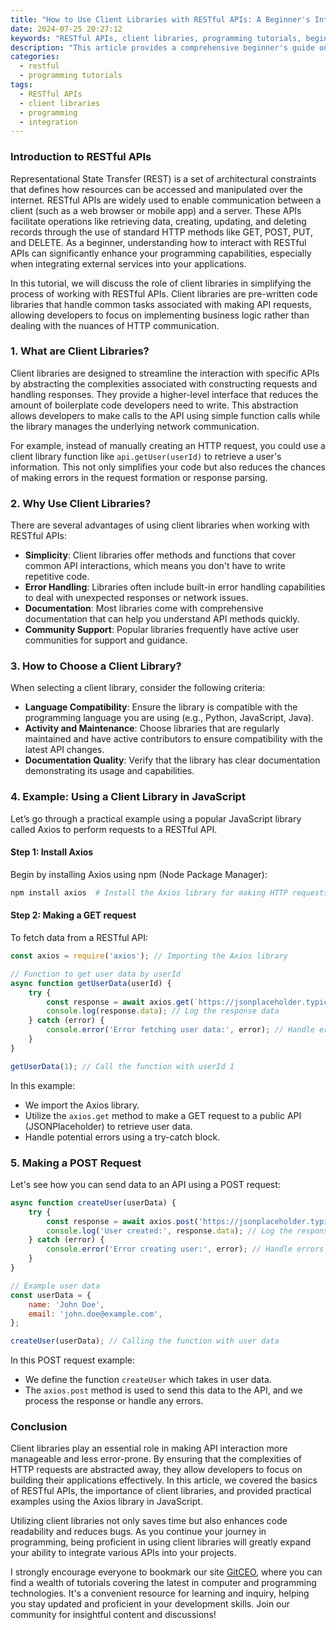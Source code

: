 ```yaml
---
title: "How to Use Client Libraries with RESTful APIs: A Beginner's Introduction"
date: 2024-07-25 20:27:12
keywords: "RESTful APIs, client libraries, programming tutorials, beginner's guide, API integration"
description: "This article provides a comprehensive beginner's guide on how to effectively use client libraries with RESTful APIs. Readers will learn the basics of RESTful APIs, the importance of client libraries, and practical examples to ensure smooth integration into their projects. This tutorial will help you understand how client libraries can simplify your development process, manage API requests, and handle responses more efficiently. By the end of this guide, you will have a clear understanding of using client libraries to interact with various RESTful APIs, enhancing your programming skills and expanding your toolkit."
categories:
  - restful
  - programming tutorials
tags:
  - RESTful APIs
  - client libraries
  - programming
  - integration
---
```


### Introduction to RESTful APIs

Representational State Transfer (REST) is a set of architectural constraints that defines how resources can be accessed and manipulated over the internet. RESTful APIs are widely used to enable communication between a client (such as a web browser or mobile app) and a server. These APIs facilitate operations like retrieving data, creating, updating, and deleting records through the use of standard HTTP methods like GET, POST, PUT, and DELETE. As a beginner, understanding how to interact with RESTful APIs can significantly enhance your programming capabilities, especially when integrating external services into your applications.

In this tutorial, we will discuss the role of client libraries in simplifying the process of working with RESTful APIs. Client libraries are pre-written code libraries that handle common tasks associated with making API requests, allowing developers to focus on implementing business logic rather than dealing with the nuances of HTTP communication. 

<!-- more -->

### 1. What are Client Libraries?

Client libraries are designed to streamline the interaction with specific APIs by abstracting the complexities associated with constructing requests and handling responses. They provide a higher-level interface that reduces the amount of boilerplate code developers need to write. This abstraction allows developers to make calls to the API using simple function calls while the library manages the underlying network communication.

For example, instead of manually creating an HTTP request, you could use a client library function like `api.getUser(userId)` to retrieve a user's information. This not only simplifies your code but also reduces the chances of making errors in the request formation or response parsing.

### 2. Why Use Client Libraries?

There are several advantages of using client libraries when working with RESTful APIs:

- **Simplicity**: Client libraries offer methods and functions that cover common API interactions, which means you don't have to write repetitive code.
- **Error Handling**: Libraries often include built-in error handling capabilities to deal with unexpected responses or network issues.
- **Documentation**: Most libraries come with comprehensive documentation that can help you understand API methods quickly.
- **Community Support**: Popular libraries frequently have active user communities for support and guidance.

### 3. How to Choose a Client Library?

When selecting a client library, consider the following criteria:

- **Language Compatibility**: Ensure the library is compatible with the programming language you are using (e.g., Python, JavaScript, Java).
- **Activity and Maintenance**: Choose libraries that are regularly maintained and have active contributors to ensure compatibility with the latest API changes.
- **Documentation Quality**: Verify that the library has clear documentation demonstrating its usage and capabilities.

### 4. Example: Using a Client Library in JavaScript

Let’s go through a practical example using a popular JavaScript library called Axios to perform requests to a RESTful API. 

#### Step 1: Install Axios

Begin by installing Axios using npm (Node Package Manager):

```bash
npm install axios  # Install the Axios library for making HTTP requests
```

#### Step 2: Making a GET request

To fetch data from a RESTful API:

```javascript
const axios = require('axios'); // Importing the Axios library

// Function to get user data by userId
async function getUserData(userId) {
    try {
        const response = await axios.get(`https://jsonplaceholder.typicode.com/users/${userId}`); // Send GET request
        console.log(response.data); // Log the response data
    } catch (error) {
        console.error('Error fetching user data:', error); // Handle errors
    }
}

getUserData(1); // Call the function with userId 1
```

In this example:
- We import the Axios library.
- Utilize the `axios.get` method to make a GET request to a public API (JSONPlaceholder) to retrieve user data.
- Handle potential errors using a try-catch block.

### 5. Making a POST Request

Let's see how you can send data to an API using a POST request:

```javascript
async function createUser(userData) {
    try {
        const response = await axios.post('https://jsonplaceholder.typicode.com/users', userData); // Send POST request
        console.log('User created:', response.data); // Log the response
    } catch (error) {
        console.error('Error creating user:', error); // Handle errors
    }
}

// Example user data
const userData = {
    name: 'John Doe',
    email: 'john.doe@example.com',
};

createUser(userData); // Calling the function with user data
```

In this POST request example:
- We define the function `createUser` which takes in user data.
- The `axios.post` method is used to send this data to the API, and we process the response or handle any errors.

### Conclusion

Client libraries play an essential role in making API interaction more manageable and less error-prone. By ensuring that the complexities of HTTP requests are abstracted away, they allow developers to focus on building their applications effectively. In this article, we covered the basics of RESTful APIs, the importance of client libraries, and provided practical examples using the Axios library in JavaScript. 

Utilizing client libraries not only saves time but also enhances code readability and reduces bugs. As you continue your journey in programming, being proficient in using client libraries will greatly expand your ability to integrate various APIs into your projects.

I strongly encourage everyone to bookmark our site [GitCEO](https://gitceo.com), where you can find a wealth of tutorials covering the latest in computer and programming technologies. It's a convenient resource for learning and inquiry, helping you stay updated and proficient in your development skills. Join our community for insightful content and discussions!